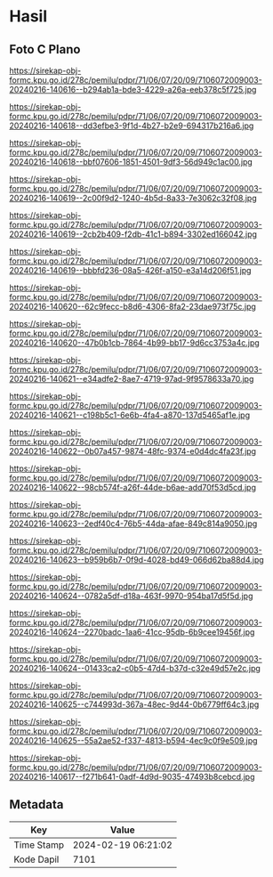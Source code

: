 # Hasil

## Foto C Plano

https://sirekap-obj-formc.kpu.go.id/278c/pemilu/pdpr/71/06/07/20/09/7106072009003-20240216-140616--b294ab1a-bde3-4229-a26a-eeb378c5f725.jpg

https://sirekap-obj-formc.kpu.go.id/278c/pemilu/pdpr/71/06/07/20/09/7106072009003-20240216-140618--dd3efbe3-9f1d-4b27-b2e9-694317b216a6.jpg

https://sirekap-obj-formc.kpu.go.id/278c/pemilu/pdpr/71/06/07/20/09/7106072009003-20240216-140618--bbf07606-1851-4501-9df3-56d949c1ac00.jpg

https://sirekap-obj-formc.kpu.go.id/278c/pemilu/pdpr/71/06/07/20/09/7106072009003-20240216-140619--2c00f9d2-1240-4b5d-8a33-7e3062c32f08.jpg

https://sirekap-obj-formc.kpu.go.id/278c/pemilu/pdpr/71/06/07/20/09/7106072009003-20240216-140619--2cb2b409-f2db-41c1-b894-3302ed166042.jpg

https://sirekap-obj-formc.kpu.go.id/278c/pemilu/pdpr/71/06/07/20/09/7106072009003-20240216-140619--bbbfd236-08a5-426f-a150-e3a14d206f51.jpg

https://sirekap-obj-formc.kpu.go.id/278c/pemilu/pdpr/71/06/07/20/09/7106072009003-20240216-140620--62c9fecc-b8d6-4306-8fa2-23dae973f75c.jpg

https://sirekap-obj-formc.kpu.go.id/278c/pemilu/pdpr/71/06/07/20/09/7106072009003-20240216-140620--47b0b1cb-7864-4b99-bb17-9d6cc3753a4c.jpg

https://sirekap-obj-formc.kpu.go.id/278c/pemilu/pdpr/71/06/07/20/09/7106072009003-20240216-140621--e34adfe2-8ae7-4719-97ad-9f9578633a70.jpg

https://sirekap-obj-formc.kpu.go.id/278c/pemilu/pdpr/71/06/07/20/09/7106072009003-20240216-140621--c198b5c1-6e6b-4fa4-a870-137d5465af1e.jpg

https://sirekap-obj-formc.kpu.go.id/278c/pemilu/pdpr/71/06/07/20/09/7106072009003-20240216-140622--0b07a457-9874-48fc-9374-e0d4dc4fa23f.jpg

https://sirekap-obj-formc.kpu.go.id/278c/pemilu/pdpr/71/06/07/20/09/7106072009003-20240216-140622--98cb574f-a26f-44de-b6ae-add70f53d5cd.jpg

https://sirekap-obj-formc.kpu.go.id/278c/pemilu/pdpr/71/06/07/20/09/7106072009003-20240216-140623--2edf40c4-76b5-44da-afae-849c814a9050.jpg

https://sirekap-obj-formc.kpu.go.id/278c/pemilu/pdpr/71/06/07/20/09/7106072009003-20240216-140623--b959b6b7-0f9d-4028-bd49-066d62ba88d4.jpg

https://sirekap-obj-formc.kpu.go.id/278c/pemilu/pdpr/71/06/07/20/09/7106072009003-20240216-140624--0782a5df-d18a-463f-9970-954ba17d5f5d.jpg

https://sirekap-obj-formc.kpu.go.id/278c/pemilu/pdpr/71/06/07/20/09/7106072009003-20240216-140624--2270badc-1aa6-41cc-95db-6b9cee19456f.jpg

https://sirekap-obj-formc.kpu.go.id/278c/pemilu/pdpr/71/06/07/20/09/7106072009003-20240216-140624--01433ca2-c0b5-47d4-b37d-c32e49d57e2c.jpg

https://sirekap-obj-formc.kpu.go.id/278c/pemilu/pdpr/71/06/07/20/09/7106072009003-20240216-140625--c744993d-367a-48ec-9d44-0b6779ff64c3.jpg

https://sirekap-obj-formc.kpu.go.id/278c/pemilu/pdpr/71/06/07/20/09/7106072009003-20240216-140625--55a2ae52-f337-4813-b594-4ec9c0f9e509.jpg

https://sirekap-obj-formc.kpu.go.id/278c/pemilu/pdpr/71/06/07/20/09/7106072009003-20240216-140617--f271b641-0adf-4d9d-9035-47493b8cebcd.jpg


## Metadata

| Key        | Value               |
| ---------- | ------------------- |
| Time Stamp | 2024-02-19 06:21:02 |
| Kode Dapil | 7101                |



